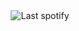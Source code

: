 <div align="center">
  <img src="https://spotify-recently-played-readme.vercel.app/api?user=eg9no0brqmzrmfy6crh7e7fsy&unique={true|1|on|yes}" alt="Last spotify"/>
</h3>
